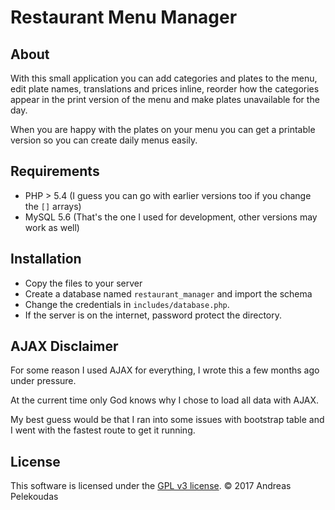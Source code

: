 Restaurant Menu Manager
======================

About
-----

With this small application you can add categories and plates to the
menu, edit plate names, translations and prices inline, reorder how the 
categories appear in the print version of the menu and make plates 
unavailable for the day.

When you are happy with the plates on your menu you can get a printable
version so you can create daily menus easily.


Requirements
------------

 - PHP > 5.4 (I guess you can go with earlier versions too if 
 you change the `[]` arrays)
 - MySQL 5.6 (That's the one I used for development, other 
 versions may work as well)


Installation
-----------

- Copy the files to your server
- Create a database named `restaurant_manager` and import the schema
- Change the credentials in `includes/database.php`.
- If the server is on the internet, password protect the directory.


AJAX Disclaimer
---------------

For some reason I used AJAX for everything, I wrote this a few months ago under
pressure.

At the current time only God knows why I chose to load all data with AJAX.

My best guess would be that I ran into some issues with bootstrap table and I
went with the fastest route to get it running.


License
-------

This software is licensed under the [GPL v3 license](http://www.gnu.org/copyleft/gpl.html).
© 2017 Andreas Pelekoudas
